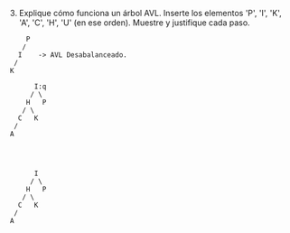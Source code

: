 3) Explique cómo funciona un árbol AVL. Inserte los elementos 'P', 'I', 'K', 'A', 'C', 'H', 'U' (en ese
orden). Muestre y justifique cada paso.


``` 
     P
    /   
   I    -> AVL Desabalanceado.
  /
 K

```

```    
       I:q
      / \
     H   P 
    / \ 
   C   K
  /     
 A      
       
  
         
```


```    
       I
      / \
     H   P 
    / \ 
   C   K
  /     
 A      
       
  
         
```

